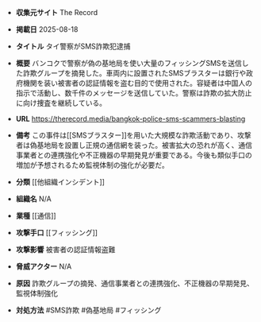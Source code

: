 - **収集元サイト**
The Record

- **掲載日**
2025-08-18

- **タイトル**
タイ警察がSMS詐欺犯逮捕

- **概要**
バンコクで警察が偽の基地局を使い大量のフィッシングSMSを送信した詐欺グループを摘発した。車両内に設置されたSMSブラスターは銀行や政府機関を装い被害者の認証情報を盗む目的で使用された。容疑者は中国人の指示で活動し、数千件のメッセージを送信していた。警察は詐欺の拡大防止に向け捜査を継続している。

- **URL**
https://therecord.media/bangkok-police-sms-scammers-blasting

- **備考**
この事件は[[SMSブラスター]]を用いた大規模な詐欺活動であり、攻撃者は偽基地局を設置し正規の通信網を装った。被害拡大の恐れが高く、通信事業者との連携強化や不正機器の早期発見が重要である。今後も類似手口の増加が予想されるため監視体制の強化が必要だ。

- **分類**
[[他組織インシデント]]

- **組織名**
N/A

- **業種**
[[通信]]

- **攻撃手口**
[[フィッシング]]

- **攻撃影響**
被害者の認証情報盗難

- **脅威アクター**
N/A

- **原因**
詐欺グループの摘発、通信事業者との連携強化、不正機器の早期発見、監視体制強化

- **対処方法**
#SMS詐欺 #偽基地局 #フィッシング
